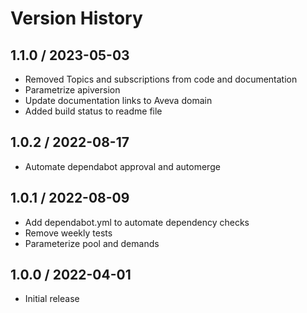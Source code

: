 # Version History

## 1.1.0 / 2023-05-03

- Removed Topics and subscriptions from code and documentation
- Parametrize apiversion
- Update documentation links to Aveva domain
- Added build status to readme file

## 1.0.2 / 2022-08-17

- Automate dependabot approval and automerge

## 1.0.1 / 2022-08-09

- Add dependabot.yml to automate dependency checks
- Remove weekly tests
- Parameterize pool and demands

## 1.0.0 / 2022-04-01

- Initial release
